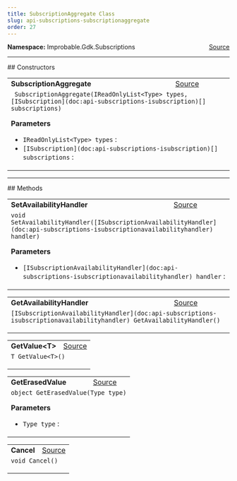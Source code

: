 ```yaml
---
title: SubscriptionAggregate Class
slug: api-subscriptions-subscriptionaggregate
order: 27
---
```


<p><b>Namespace:</b> Improbable.Gdk.Subscriptions<span style="float: right"><a href="https://www.github.com/spatialos/gdk-for-unity/blob/0.3.3/workers/unity/Packages/io.improbable.gdk.core/Subscriptions/SubscriptionAggregate.cs/#L7">Source</a></span></p>












</p>
<hr style="width:100%; border-top-color:#d8d8d8" />
## Constructors


</p>


<table class="io-api-doc">    <tr>        <td class="io-api-doc-name"><a id="subscriptionaggregate-ireadonlylist-type-isubscription"></a><b>SubscriptionAggregate</b></td>        <td class="io-api-doc-source"><a href="https://www.github.com/spatialos/gdk-for-unity/blob/0.3.3/workers/unity/Packages/io.improbable.gdk.core/Subscriptions/SubscriptionAggregate.cs/#L17">Source</a></td>    </tr>    <tr>        <td class="io-api-doc-content" colspan="2"><code> SubscriptionAggregate(IReadOnlyList&lt;Type&gt; types, [ISubscription](doc:api-subscriptions-isubscription)[] subscriptions)</code></p></p><b>Parameters</b><ul><li><code>IReadOnlyList&lt;Type&gt; types</code> : </li><li><code>[ISubscription](doc:api-subscriptions-isubscription)[] subscriptions</code> : </li></ul></td>    </tr></table>



</p>
<hr style="width:100%; border-top-color:#d8d8d8" />
## Methods


</p>


<table class="io-api-doc">    <tr>        <td class="io-api-doc-name"><a id="setavailabilityhandler-isubscriptionavailabilityhandler"></a><b>SetAvailabilityHandler</b></td>        <td class="io-api-doc-source"><a href="https://www.github.com/spatialos/gdk-for-unity/blob/0.3.3/workers/unity/Packages/io.improbable.gdk.core/Subscriptions/SubscriptionAggregate.cs/#L29">Source</a></td>    </tr>    <tr>        <td class="io-api-doc-content" colspan="2"><code>void SetAvailabilityHandler([ISubscriptionAvailabilityHandler](doc:api-subscriptions-isubscriptionavailabilityhandler) handler)</code></p></p><b>Parameters</b><ul><li><code>[ISubscriptionAvailabilityHandler](doc:api-subscriptions-isubscriptionavailabilityhandler) handler</code> : </li></ul></td>    </tr></table>
<table class="io-api-doc">    <tr>        <td class="io-api-doc-name"><a id="getavailabilityhandler"></a><b>GetAvailabilityHandler</b></td>        <td class="io-api-doc-source"><a href="https://www.github.com/spatialos/gdk-for-unity/blob/0.3.3/workers/unity/Packages/io.improbable.gdk.core/Subscriptions/SubscriptionAggregate.cs/#L38">Source</a></td>    </tr>    <tr>        <td class="io-api-doc-content" colspan="2"><code>[ISubscriptionAvailabilityHandler](doc:api-subscriptions-isubscriptionavailabilityhandler) GetAvailabilityHandler()</code></p></td>    </tr></table>
<table class="io-api-doc">    <tr>        <td class="io-api-doc-name"><a id="getvalue-t"></a><b>GetValue&lt;T&gt;</b></td>        <td class="io-api-doc-source"><a href="https://www.github.com/spatialos/gdk-for-unity/blob/0.3.3/workers/unity/Packages/io.improbable.gdk.core/Subscriptions/SubscriptionAggregate.cs/#L43">Source</a></td>    </tr>    <tr>        <td class="io-api-doc-content" colspan="2"><code>T GetValue&lt;T&gt;()</code></p></td>    </tr></table>
<table class="io-api-doc">    <tr>        <td class="io-api-doc-name"><a id="geterasedvalue-type"></a><b>GetErasedValue</b></td>        <td class="io-api-doc-source"><a href="https://www.github.com/spatialos/gdk-for-unity/blob/0.3.3/workers/unity/Packages/io.improbable.gdk.core/Subscriptions/SubscriptionAggregate.cs/#L56">Source</a></td>    </tr>    <tr>        <td class="io-api-doc-content" colspan="2"><code>object GetErasedValue(Type type)</code></p></p><b>Parameters</b><ul><li><code>Type type</code> : </li></ul></td>    </tr></table>
<table class="io-api-doc">    <tr>        <td class="io-api-doc-name"><a id="cancel"></a><b>Cancel</b></td>        <td class="io-api-doc-source"><a href="https://www.github.com/spatialos/gdk-for-unity/blob/0.3.3/workers/unity/Packages/io.improbable.gdk.core/Subscriptions/SubscriptionAggregate.cs/#L77">Source</a></td>    </tr>    <tr>        <td class="io-api-doc-content" colspan="2"><code>void Cancel()</code></p></td>    </tr></table>



